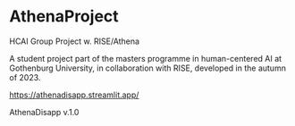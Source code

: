 # AthenaProject
HCAI Group Project w. RISE/Athena

A student project part of the masters programme in human-centered AI at Gothenburg University, in collaboration with RISE, developed in the autumn of 2023.

https://athenadisapp.streamlit.app/

AthenaDisapp v.1.0
